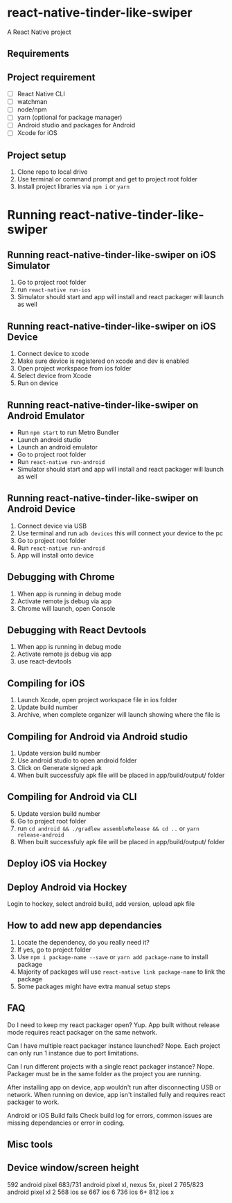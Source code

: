 # react-native-tinder-like-swiper
A React Native project

## Requirements


## Project requirement
- [ ] React Native CLI
- [ ] watchman
- [ ] node/npm
- [ ] yarn (optional for package manager)
- [ ] Android studio and packages for Android
- [ ] Xcode for iOS

## Project setup

1. Clone repo to local drive
2. Use terminal or command prompt and get to project root folder
3. Install project libraries via `npm i` or `yarn`

# Running react-native-tinder-like-swiper
## Running react-native-tinder-like-swiper on iOS Simulator
1. Go to project root folder
2. run `react-native run-ios`
3. Simulator should start and app will install and react packager will launch as well

## Running react-native-tinder-like-swiper on iOS Device
1. Connect device to xcode
2. Make sure device is registered on xcode and dev is enabled
3. Open project workspace from ios folder
4. Select device from Xcode
5. Run on device

## Running react-native-tinder-like-swiper on Android Emulator

* Run `npm start` to run Metro Bundler
* Launch android studio
* Launch an android emulator
* Go to project root folder
* Run `react-native run-android`
* Simulator should start and app will install and react packager will launch as well

## Running react-native-tinder-like-swiper on Android Device
1. Connect device via USB
2. Use terminal and run `adb devices` this will connect your device to the pc
3. Go to project root folder
4. Run `react-native run-android`
5. App will install onto device

## Debugging with Chrome
1. When app is running in debug mode
2. Activate remote js debug via app
3. Chrome will launch, open Console

## Debugging with React Devtools
1. When app is running in debug mode
2. Activate remote js debug via app
3. use react-devtools

## Compiling for iOS
1. Launch Xcode, open project workspace file in ios folder
2. Update build number
3. Archive, when complete organizer will launch showing where the file is


## Compiling for Android via Android studio
1. Update version build number
2. Use android studio to open android folder
3. Click on Generate signed apk
4. When built successfuly apk file will be placed in app/build/output/ folder

## Compiling for Android via CLI
5. Update version build number
6. Go to project root folder
7. run `cd android && ./gradlew assembleRelease && cd ..` or `yarn release-android`
8. When built successfuly apk file will be placed in app/build/output/ folder


## Deploy iOS via Hockey


## Deploy Android via Hockey
Login to hockey, select android build, add version, upload apk file

## How to add new app dependancies
1. Locate the dependency, do you really need it?
2. If yes, go to project folder
3. Use `npm i package-name --save` or `yarn add package-name` to install package
4. Majority of packages will use `react-native link package-name` to link the package
5. Some packages might have extra manual setup steps


## FAQ
Do I need to keep my react packager open?
Yup. App built without release mode requires react packager on the same network.

Can I have multiple react packager instance launched?
Nope. Each project can only run 1 instance due to port limitations.

Can I run different projects with a single react packager instance?
Nope. Packager must be in the same folder as the project you are running.

After installing app on device, app wouldn't run after disconnecting USB or network.
When running on device, app isn't installed fully and requires react packager to work.

Android or iOS Build fails
Check build log for errors, common issues are missing dependancies or error in coding.


## Misc tools

## Device window/screen height
592 android pixel
683/731 android pixel xl, nexus 5x, pixel 2
765/823 android pixel xl 2
568 ios se
667 ios 6
736 ios 6+
812 ios x
